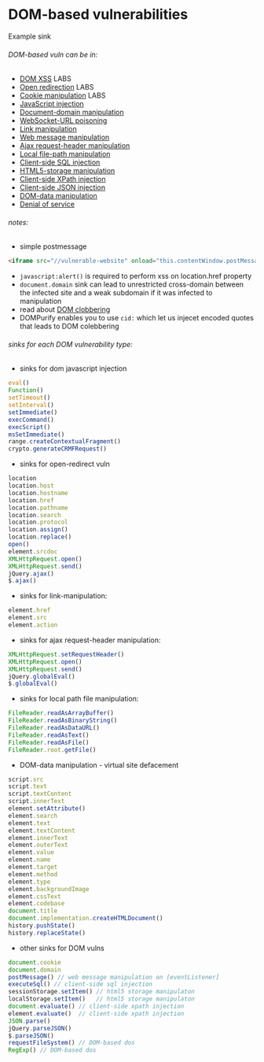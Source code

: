# DOM-based vulnerabilities


Example sink

###### DOM-based vuln  can be in:
- [DOM XSS](https://portswigger.net/web-security/cross-site-scripting/dom-based) LABS
- [Open redirection](https://portswigger.net/web-security/dom-based/open-redirection) LABS
- [Cookie manipulation](https://portswigger.net/web-security/dom-based/cookie-manipulation) LABS
- [JavaScript injection](https://portswigger.net/web-security/dom-based/javascript-injection)
- [Document-domain manipulation](https://portswigger.net/web-security/dom-based/document-domain-manipulation)
- [WebSocket-URL poisoning](https://portswigger.net/web-security/dom-based/websocket-url-poisoning)
- [Link manipulation](https://portswigger.net/web-security/dom-based/link-manipulation)
- [Web message manipulation](https://portswigger.net/web-security/dom-based/web-message-manipulation)
- [Ajax request-header manipulation](https://portswigger.net/web-security/dom-based/ajax-request-header-manipulation)
- [Local file-path manipulation](https://portswigger.net/web-security/dom-based/local-file-path-manipulation)
- [Client-side SQL injection](https://portswigger.net/web-security/dom-based/client-side-sql-injection)
- [HTML5-storage manipulation](https://portswigger.net/web-security/dom-based/html5-storage-manipulation)
- [Client-side XPath injection](https://portswigger.net/web-security/dom-based/client-side-xpath-injection)
- [Client-side JSON injection](https://portswigger.net/web-security/dom-based/client-side-json-injection)
- [DOM-data manipulation](https://portswigger.net/web-security/dom-based/dom-data-manipulation)
- [Denial of service](https://portswigger.net/web-security/dom-based/denial-of-service)


###### notes:
- simple postmessage  
```html
<iframe src="//vulnerable-website" onload="this.contentWindow.postMessage('print()','*')">
```
- `javascript:alert()` is required to perform xss on location.href property
- `document.domain` sink can lead to unrestricted cross-domain between the infected site and a weak subdomain if it was infected to manipulation
- read about [DOM clobbering](https://portswigger.net/web-security/dom-based/dom-clobbering)
- DOMPurify enables you to use `cid:` which let us injecet encoded quotes that leads to DOM colebbering

###### sinks for each DOM vulnerability type:
- sinks for dom javascript injection
```javascript
eval() 
Function() 
setTimeout()
setInterval()
setImmediate()
execCommand()
execScript()
msSetImmediate()
range.createContextualFragment()
crypto.generateCRMFRequest()
``` 
- sinks for open-redirect vuln
```javascript
location
location.host
location.hostname
location.href
location.pathname
location.search
location.protocol
location.assign()
location.replace()
open()
element.srcdoc
XMLHttpRequest.open()
XMLHttpRequest.send()
jQuery.ajax()
$.ajax()
```
- sinks for link-manipulation:
```javascript
element.href
element.src 
element.action
``` 
- sinks for ajax request-header manipulation:
```javascript
XMLHttpRequest.setRequestHeader() 
XMLHttpRequest.open()
XMLHttpRequest.send()
jQuery.globalEval()
$.globalEval()
```
- sinks for local path file manipulation:
```javascript
FileReader.readAsArrayBuffer()
FileReader.readAsBinaryString()
FileReader.readAsDataURL()
FileReader.readAsText()
FileReader.readAsFile()
FileReader.root.getFile()
```
- DOM-data manipulation - virtual site defacement
```javascript
script.src
script.text
script.textContent
script.innerText
element.setAttribute()
element.search 
element.text
element.textContent
element.innerText
element.outerText
element.value
element.name
element.target
element.method
element.type
element.backgroundImage
element.cssText
element.codebase
document.title
document.implementation.createHTMLDocument()
history.pushState()
history.replaceState()
```
- other sinks for DOM vulns 
```javascript
document.cookie
document.domain
postMessage() // web message manipulation on [eventListener]
executeSql() // client-side sql injection
sessionStorage.setItem() // html5 storage manipulaton
localStorage.setItem()   // html5 storage manipulaton
document.evaluate() // client-side xpath injection
element.evaluate()  // client-side xpath injection
JSON.parse()
jQuery.parseJSON()
$.parseJSON()
requestFileSystem() // DOM-based dos 
RegExp() // DOM-based dos
```
